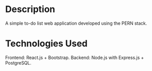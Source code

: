 # Description
A simple to-do list web application developed using the PERN stack.

# Technologies Used
Frontend: React.js + Bootstrap. Backend: Node.js with Express.js + PostgreSQL.